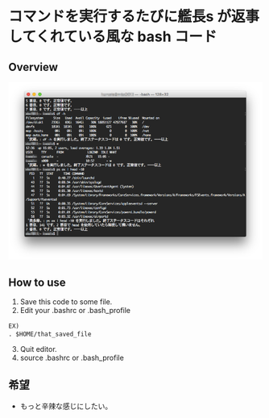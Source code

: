 # コマンドを実行するたびに艦長s が返事してくれている風な bash コード

## Overview
!["スクショ"](./ScreenShot.png)

## How to use
   1. Save this code to some file.
   2. Edit your .bashrc or .bash_profile
```
EX)
. $HOME/that_saved_file
```
   3. Quit editor.
   4. source .bashrc or .bash_profile

## 希望
   - もっと辛辣な感じにしたい。
